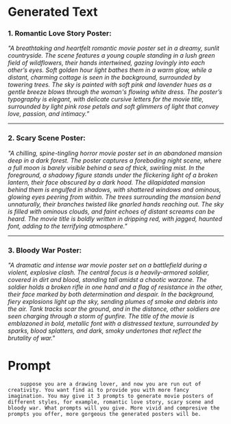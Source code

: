 # Generated Text

### 1. **Romantic Love Story Poster:**

*"A breathtaking and heartfelt romantic movie poster set in a dreamy, sunlit countryside. The scene features a young couple standing in a lush green field of wildflowers, their hands intertwined, gazing lovingly into each other’s eyes. Soft golden hour light bathes them in a warm glow, while a distant, charming cottage is seen in the background, surrounded by towering trees. The sky is painted with soft pink and lavender hues as a gentle breeze blows through the woman's flowing white dress. The poster’s typography is elegant, with delicate cursive letters for the movie title, surrounded by light pink rose petals and soft glimmers of light that convey love, passion, and intimacy.”*

------

### 2. **Scary Scene Poster:**

*"A chilling, spine-tingling horror movie poster set in an abandoned mansion deep in a dark forest. The poster captures a foreboding night scene, where a full moon is barely visible behind a sea of thick, swirling mist. In the foreground, a shadowy figure stands under the flickering light of a broken lantern, their face obscured by a dark hood. The dilapidated mansion behind them is engulfed in shadows, with shattered windows and ominous, glowing eyes peering from within. The trees surrounding the mansion bend unnaturally, their branches twisted like gnarled hands reaching out. The sky is filled with ominous clouds, and faint echoes of distant screams can be heard. The movie title is boldly written in dripping red, with jagged, haunted font, adding to the terrifying atmosphere."*

------

### 3. **Bloody War Poster:**

*"A dramatic and intense war movie poster set on a battlefield during a violent, explosive clash. The central focus is a heavily-armored soldier, covered in dirt and blood, standing tall amidst a chaotic warzone. The soldier holds a broken rifle in one hand and a flag of resistance in the other, their face marked by both determination and despair. In the background, fiery explosions light up the sky, sending plumes of smoke and debris into the air. Tank tracks scar the ground, and in the distance, other soldiers are seen charging through a storm of gunfire. The title of the movie is emblazoned in bold, metallic font with a distressed texture, surrounded by sparks, blood splatters, and dark, smoky undertones that reflect the brutality of war."*



# Prompt

```
	suppose you are a drawing lover, and now you are run out of creativity. You want find ai to provide you with more fancy imagination. You may give it 3 prompts to generate movie posters of different styles, for example, romantic love story, scary scene and bloody war. What prompts will you give. More vivid and compresive the prompts you offer, more gorgeous the generated posters will be.
```
